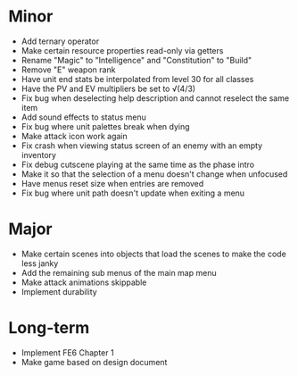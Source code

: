 # Minor
* Add ternary operator
* Make certain resource properties read-only via getters
* Rename "Magic" to "Intelligence" and "Constitution" to "Build"
* Remove "E" weapon rank
* Have unit end stats be interpolated from level 30 for all classes
* Have the PV and EV multipliers be set to √(4/3)
* Fix bug when deselecting help description and cannot reselect the same item
* Add sound effects to status menu
* Fix bug where unit palettes break when dying
* Make attack icon work again
* Fix crash when viewing status screen of an enemy with an empty inventory
* Fix debug cutscene playing at the same time as the phase intro
* Make it so that the selection of a menu doesn't change when unfocused
* Have menus reset size when entries are removed
* Fix bug where unit path doesn't update when exiting a menu

# Major
* Make certain scenes into objects that load the scenes to make the code less janky
* Add the remaining sub menus of the main map menu
* Make attack animations skippable
* Implement durability

# Long-term
* Implement FE6 Chapter 1
* Make game based on design document
